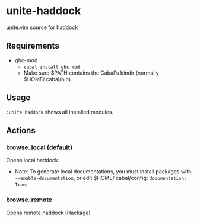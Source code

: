 # unite-haddock

[unite.vim](https://github.com/Shougo/unite.vim) source for haddock

## Requirements

- ghc-mod
  - `cabal install ghc-mod`
  - Make sure $PATH contains the Cabal's bindir (normally $HOME/.cabal/bin).

## Usage
`:Unite haddock` shows all installed modules.

## Actions

### browse\_local (default)
Opens local haddock.

- Note: To generate local documentations, you must install packages with `--enable-documentation`, or edit $HOME/.cabal/config: `documentation: True`.

### browse\_remote
Opens remote haddock (Hackage)
